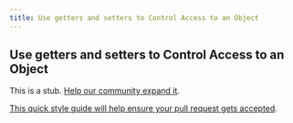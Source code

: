 ```yaml
---
title: Use getters and setters to Control Access to an Object
---
```

## Use getters and setters to Control Access to an Object

This is a stub. <a href='https://github.com/freecodecamp/guides/tree/master/src/pages/certifications/javascript-algorithms-and-data-structures/es6/use-getters-and-setters-to-control-access-to-an-object/index.md' target='_blank' rel='nofollow'>Help our community expand it</a>.

<a href='https://github.com/freecodecamp/guides/blob/master/README.md' target='_blank' rel='nofollow'>This quick style guide will help ensure your pull request gets accepted</a>.

<!-- The article goes here, in GitHub-flavored Markdown. Feel free to add YouTube videos, images, and CodePen/JSBin embeds  -->

